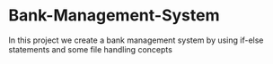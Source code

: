 # Bank-Management-System

In this project we create a bank management system by using if-else statements and some file handling concepts
